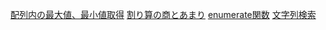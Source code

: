 [配列内の最大値、最小値取得](https://note.nkmk.me/python-max-min-heapq-nlargest-nsmallest/)
[割り算の商とあまり](https://atmarkit.itmedia.co.jp/ait/articles/2208/09/news036.html)
[enumerate関数](https://camp.trainocate.co.jp/magazine/python-enumerate/)
[文字列検索](https://note.nkmk.me/python-str-search/#find-rfind)